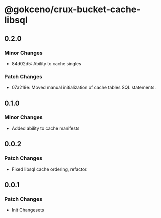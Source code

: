 # @gokceno/crux-bucket-cache-libsql

## 0.2.0

### Minor Changes

- 84d02d5: Ability to cache singles

### Patch Changes

- 07a219e: Moved manual initialization of cache tables SQL statements.

## 0.1.0

### Minor Changes

- Added ability to cache manifests

## 0.0.2

### Patch Changes

- Fixed libsql cache ordering, refactor.

## 0.0.1

### Patch Changes

- Init Changesets
